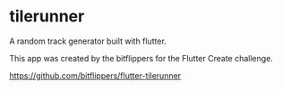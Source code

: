# tilerunner

A random track generator built with flutter.

This app was created by the bitflippers for the Flutter Create challenge.

https://github.com/bitflippers/flutter-tilerunner